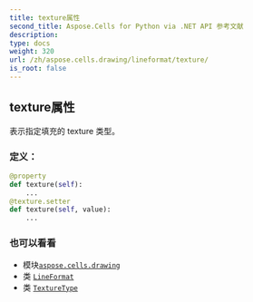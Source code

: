 ```yaml
---
title: texture属性
second_title: Aspose.Cells for Python via .NET API 参考文献
description:
type: docs
weight: 320
url: /zh/aspose.cells.drawing/lineformat/texture/
is_root: false
---
```

## texture属性

表示指定填充的 texture 类型。
### 定义：
```python
@property
def texture(self):
    ...
@texture.setter
def texture(self, value):
    ...
```

### 也可以看看
* 模块[`aspose.cells.drawing`](../../)
* 类 [`LineFormat`](/cells/python-net/zh/aspose.cells.drawing/lineformat)
* 类 [`TextureType`](/cells/python-net/zh/aspose.cells.drawing/texturetype)
